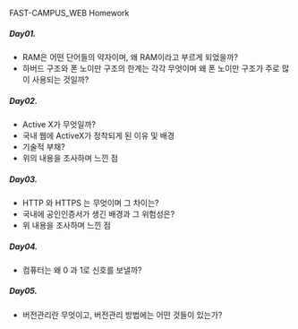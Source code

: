 FAST-CAMPUS_WEB Homework

##### Day01. 
- RAM은 어떤 단어들의 약자이며, 왜 RAM이라고 부르게 되었을까?
- 하버드 구조와 폰 노이만 구조의 한계는 각각 무엇이며 왜 폰 노이만 구조가 주로 많이 사용되는 것일까?

##### Day02. 
- Active X가 무엇일까?
- 국내 웹에 ActiveX가 정착되게 된 이유 및 배경
- 기술적 부채?
- 위의 내용을 조사하며 느낀 점

##### Day03.
- HTTP 와 HTTPS 는 무엇이며 그 차이는?
- 국내에 공인인증서가 생긴 배경과 그 위험성은?
- 위 내용을 조사하며 느낀 점

##### Day04.
- 컴퓨터는 왜 0 과 1로 신호를 보낼까?

##### Day05.
- 버전관리란 무엇이고, 버전관리 방법에는 어떤 것들이 있는가?
